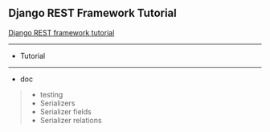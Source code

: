 ## Django REST Framework Tutorial

[Django REST framework tutorial](http://www.django-rest-framework.org/tutorial/1-serialization/)

---

- Tutorial

---

- doc
> - testing
> - Serializers
> - Serializer fields
> - Serializer relations
